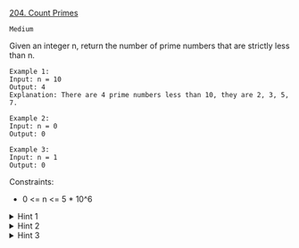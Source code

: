 [204. Count Primes](https://leetcode.com/problems/count-primes/)

`Medium`

Given an integer n, return the number of prime numbers that are strictly less than n.

```
Example 1:
Input: n = 10
Output: 4
Explanation: There are 4 prime numbers less than 10, they are 2, 3, 5, 7.

Example 2:
Input: n = 0
Output: 0

Example 3:
Input: n = 1
Output: 0
```

Constraints:

- 0 <= n <= 5 * 10^6

<details>
<summary>Hint 1</summary>

Checking all the integers in the range [1, n - 1] is not efficient. Think about a better approach.
</details>

<details>
<summary>Hint 2</summary>

Since most of the numbers are not primes, we need a fast approach to exclude the non-prime integers.
</details>

<details>
<summary>Hint 3</summary>

Use Sieve of Eratosthenes.
</details>